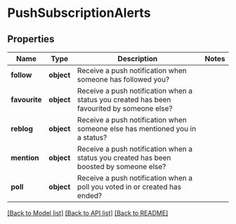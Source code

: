 # PushSubscriptionAlerts

## Properties
Name | Type | Description | Notes
------------ | ------------- | ------------- | -------------
**follow** | **object** | Receive a push notification when someone has followed you? | 
**favourite** | **object** | Receive a push notification when a status you created has been favourited by someone else? | 
**reblog** | **object** | Receive a push notification when someone else has mentioned you in a status? | 
**mention** | **object** | Receive a push notification when a status you created has been boosted by someone else? | 
**poll** | **object** | Receive a push notification when a poll you voted in or created has ended? | 

[[Back to Model list]](../README.md#documentation-for-models) [[Back to API list]](../README.md#documentation-for-api-endpoints) [[Back to README]](../README.md)

